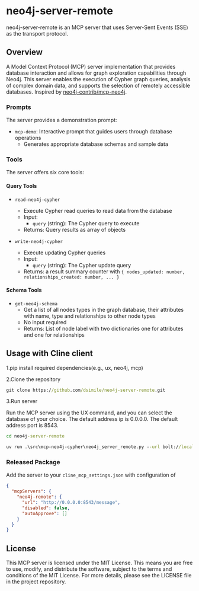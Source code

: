 # neo4j-server-remote
neo4j-server-remote is an MCP server that uses Server-Sent Events (SSE) as the transport protocol.

## Overview

A Model Context Protocol (MCP) server implementation that provides database interaction and allows for graph exploration capabilities through Neo4j. This server enables the execution of Cypher graph queries, analysis of complex domain data, and supports the selection of remotely accessible databases. Inspired by [neo4j-contrib/mcp-neo4j](https://github.com/neo4j-contrib/mcp-neo4j/tree/main/servers/mcp-neo4j-cypher).

### Prompts

The server provides a demonstration prompt:

- `mcp-demo`: Interactive prompt that guides users through database operations
  - Generates appropriate database schemas and sample data

### Tools

The server offers six core tools:

#### Query Tools

- `read-neo4j-cypher`
  - Execute Cypher read queries to read data from the database
  - Input: 
    - `query` (string): The Cypher query to execute
  - Returns: Query results as array of objects

- `write-neo4j-cypher`
  - Execute updating Cypher queries
  - Input:
    - `query` (string): The Cypher update query
  - Returns: a result summary counter with `{ nodes_updated: number, relationships_created: number, ... }`

#### Schema Tools

- `get-neo4j-schema`
  - Get a list of all nodes types in the graph database, their attributes with name, type and relationships to other node types
  - No input required
  - Returns: List of node label with two dictionaries one for attributes and one for relationships

## Usage with Cline client

1.pip install required dependencies(e.g., ux, neo4j, mcp)

2.Clone the repository

```cmd
git clone https://github.com/dsimile/neo4j-server-remote.git
```

3.Run server

Run the MCP server using the UX command, and you can select the database of your choice. The default address ip is 0.0.0.0. The default address port is 8543.

```cmd
cd neo4j-server-remote

uv run .\src\mcp-neo4j-cypher\neo4j_server_remote.py --url bolt://localhost:7687 --username neo4j --password neo4j123 --database neo4j
```

### Released Package

Add the server to your `cline_mcp_settings.json` with configuration of 

```json
{
  "mcpServers": {
    "neo4j-remote": {
      "url": "http://0.0.0.0:8543/message",
      "disabled": false,
      "autoApprove": []
    }
  }
}
```

## License

This MCP server is licensed under the MIT License. This means you are free to use, modify, and distribute the software, subject to the terms and conditions of the MIT License. For more details, please see the LICENSE file in the project repository.
